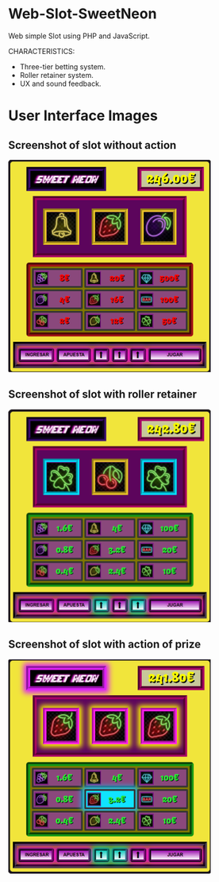 # Web-Slot-SweetNeon
 Web simple Slot using PHP and JavaScript.

CHARACTERISTICS:

- Three-tier betting system.
- Roller retainer system.
- UX and sound feedback.


# User Interface Images

## Screenshot of slot without action

![Screenshot of slot without action.](https://github.com/EnriqueSanVic/Web-Slot-SweetNeon/blob/main/screenshots/slot1.PNG?style=centerme)

## Screenshot of slot with roller retainer

![Screenshot of slot with roller retainer.](https://github.com/EnriqueSanVic/Web-Slot-SweetNeon/blob/main/screenshots/slot2.PNG?style=centerme)

## Screenshot of slot with action of prize

![Screenshot of slot with action of prize.](https://github.com/EnriqueSanVic/Web-Slot-SweetNeon/blob/main/screenshots/slot3.PNG?style=centerme)
